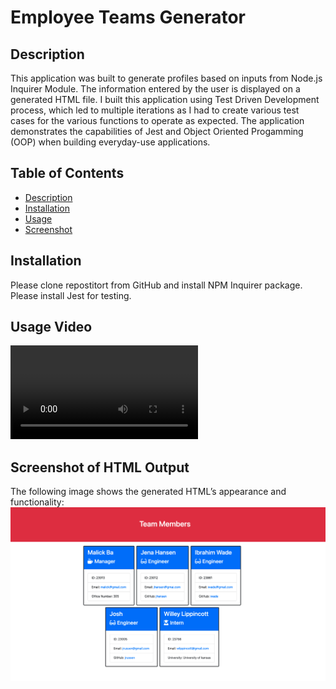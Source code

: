 # Employee Teams Generator

## Description
This application was built to generate profiles based on inputs from Node.js Inquirer Module. The information entered by the user is displayed on a generated HTML file. I built this application using Test Driven Development process, which led to multiple iterations as I had to create various test cases for the various functions to operate as expected. The application demonstrates the capabilities of Jest and Object Oriented Progamming (OOP) when building everyday-use applications.

## Table of Contents
- [Description](#description)
- [Installation](#installation)
- [Usage](#usage)
- [Screenshot](#screenshot-of-HTML-output)

## Installation 
Please clone repostitort from GitHub and install NPM Inquirer package. Please install Jest for testing.

## Usage Video
![Walkthough Video](./assets/usage%20video.mp4)

## Screenshot of HTML Output
The following image shows the generated HTML’s appearance and functionality:
![Generated HTML Webpage Screenshot](./assets/screenshot.png)